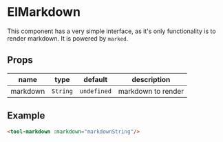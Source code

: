 # ElMarkdown
This component has a very simple interface, as it's only functionality is to render markdown. It is powered by `marked`.

## Props
| **name** | **type** | **default**         | **description**    |
|----------|----------|---------------------|--------------------|
| markdown | `String` | `undefined`         | markdown to render |

## Example
```html
<tool-markdown :markdown="markdownString"/>
```